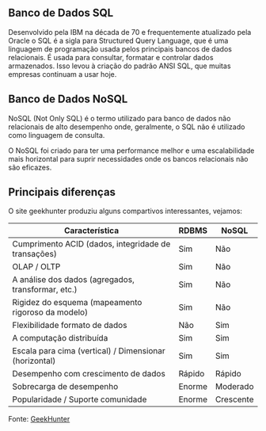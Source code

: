 ## Banco de Dados SQL

Desenvolvido pela IBM na década de 70 e frequentemente atualizado pela Oracle o SQL é a sigla para Structured Query Language, que é uma linguagem de programação usada pelos principais bancos de dados relacionais. É usada para consultar, formatar e controlar dados armazenados.  Isso levou à criação do padrão ANSI SQL, que muitas empresas continuam a usar hoje. 



## Banco de Dados NoSQL

NoSQL (Not Only SQL) é o termo utilizado para banco de dados não relacionais de alto desempenho onde, geralmente, o SQL não é utilizado como linguagem de consulta.

O NoSQL foi criado para ter uma performance melhor e uma escalabilidade mais horizontal para suprir necessidades onde os bancos relacionais não são eficazes.

## Principais diferenças

O site geekhunter produziu alguns compartivos interessantes, vejamos:


|Característica |	RDBMS |	NoSQL |
|---|---|---|
|Cumprimento ACID (dados, integridade de transações) |	Sim |	Não |
|OLAP / OLTP |	Sim |	Não |
|A análise dos dados (agregados, transformar, etc.) |	Sim |	Não |
|Rigidez do esquema (mapeamento rigoroso da modelo) |	Sim |	Não |
|Flexibilidade formato de dados |	Não |	Sim |
|A computação distribuída |	Sim |	Sim |
|Escala para cima (vertical) / Dimensionar (horizontal) |	Sim |	Sim |
|Desempenho com crescimento de dados |	Rápido |	Rápido |	Muito |
|Sobrecarga de desempenho |	Enorme |	Moderado |
|Popularidade / Suporte comunidade |	Enorme |	Crescente |


Fonte: [GeekHunter](https://blog.geekhunter.com.br/sql-nosql-newsql-qual-banco-de-dados-usar/#NewSQL_o_melhor_dos_dois_mundos)
